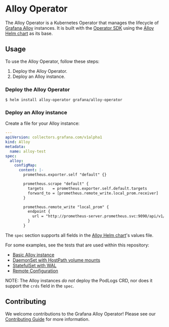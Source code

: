 # Alloy Operator

The Alloy Operator is a Kubernetes Operator that manages the lifecycle of
[Grafana Alloy](https://grafana.com/docs/alloy/latest/) instances. It is built with the
[Operator SDK](https://sdk.operatorframework.io/) using the
[Alloy Helm chart](https://github.com/grafana/alloy/tree/main/operations/helm/charts/alloy) as its base.

## Usage

To use the Alloy Operator, follow these steps:

1. Deploy the Alloy Operator.
1. Deploy an Alloy instance.

### Deploy the Alloy Operator

```shell
$ helm install alloy-operator grafana/alloy-operator
```

### Deploy an Alloy instance

Create a file for your Alloy instance:

```yaml
---
apiVersion: collectors.grafana.com/v1alpha1
kind: Alloy
metadata:
  name: alloy-test
spec:
  alloy:
    configMap:
      content: |-
        prometheus.exporter.self "default" {}

        prometheus.scrape "default" {
          targets    = prometheus.exporter.self.default.targets
          forward_to = [prometheus.remote_write.local_prom.receiver]
        }

        prometheus.remote_write "local_prom" {
          endpoint {
            url = "http://prometheus-server.prometheus.svc:9090/api/v1/write"
          }
        }
```

The `spec` section supports all fields in the
[Alloy Helm chart](https://github.com/grafana/alloy/tree/main/operations/helm/charts/alloy)'s values file.

For some examples, see the tests that are used within this repository:

* [Basic Alloy instance](tests/integration/basic/alloy.yaml)
* [DaemonSet with HostPath volume mounts](tests/integration/daemonset-with-volumes/alloy.yaml)
* [StatefulSet with WAL](tests/integration/statefulset-with-wal/alloy.yaml)
* [Remote Configuration](tests/platform/remote-config/alloy.yaml)

NOTE: The Alloy instances *do not* deploy the PodLogs CRD, nor does it support the `crds` field in the `spec`.

## Contributing

We welcome contributions to the Grafana Alloy Operator! Please see our [Contributing Guide](./CONTRIBUTING.md) for more
information.
